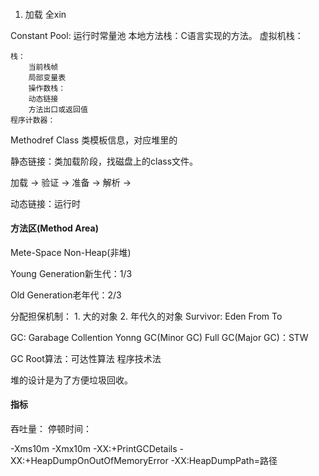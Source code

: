 #### 

1. 加载
全xin

Constant Pool: 运行时常量池
本地方法栈：C语言实现的方法。
虚拟机栈：

	栈：
		当前栈帧
		局部变量表
		操作数栈：
		动态链接
		方法出口或返回值
 	程序计数器：






Methodref
Class
类模板信息，对应堆里的

静态链接：类加载阶段，找磁盘上的class文件。

加载 -> 验证 -> 准备 -> 解析 -> 

动态链接：运行时

#### 方法区(Method Area)

Mete-Space Non-Heap(非堆)

Young Generation新生代：1/3

Old Generation老年代：2/3

分配担保机制：
	1. 大的对象
	2. 年代久的对象
Survivor:
	Eden 
	From
	To

GC: Garabage Collention
Yonng GC(Minor GC)
Full GC(Major GC)：STW 

GC Root算法：可达性算法
程序技术法

堆的设计是为了方便垃圾回收。

#### 指标
吞吐量：
停顿时间：


-Xms10m -Xmx10m -XX:+PrintGCDetails -XX:+HeapDumpOnOutOfMemoryError -XX:HeapDumpPath=路径